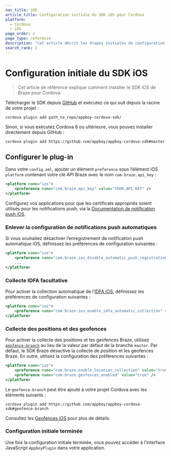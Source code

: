```yaml
---
nav_title: iOS
article_title: Configuration initiale du SDK iOS pour Cordova
platform: 
  - Cordova
  - iOS
page_order: 2
page_type: reference
description: "Cet article décrit les étapes initiales de configuration SDK pour les applications iOS fonctionnant sur Cordova."
search_rank: 2
---
```


# Configuration initiale du SDK iOS

> Cet article de référence explique comment installer le SDK iOS de Braze pour Cordova. 

Télécharger le SDK depuis [GitHub][1] et exécutez ce qui suit depuis la racine de votre projet :

```
cordova plugin add path_to_repo/appboy-cordova-sdk/
```

Sinon, si vous exécutez Cordova 6 ou ultérieure, vous pouvez installer directement depuis GitHub :

```
cordova plugin add https://github.com/appboy/appboy-cordova-sdk#master
```

## Configurer le plug-in

Dans votre `config.xml`, ajouter un élément `preference` sous l’élément iOS `platform` contenant votre clé API Braze avec le nom `com.braze.api_key` :

```xml
<platform name="ios">
    <preference name="com.braze.api_key" value="YOUR_API_KEY" />
</platform>
```

Configurez vos applications pour que les certificats appropriés soient utilisés pour les notifications push, via la [Documentation de notification push iOS][2].

### Enlever la configuration de notifications push automatiques

Si vous souhaitez désactiver l’enregistrement de notification push automatique iOS, définissez les préférences de configuration suivantes :

```xml
<platform name="ios">
    <preference name="com.braze.ios_disable_automatic_push_registration" value="YES" />
    ...
</platform>
```

### Collecte IDFA facultative

Pour activer la collection automatique de l’[IDFA iOS][3], définissez les préférences de configuration suivantes :

```xml
<platform name="ios">
    <preference name="com.braze.ios_enable_idfa_automatic_collection" value="YES" />
</platform>
```

### Collecte des positions et des geofences

Pour activer la collecte des positions et les geofences Braze, utilisez [`geofence-branch`][3] au lieu de la valeur par défaut de la branche `master`. Par défaut, le SDK Braze désactive la collecte de position et les geofences Braze. En outre, utilisez la configuration des préférences suivantes :

```xml
<platform name="ios">
    <preference name="com.braze.enable_location_collection" value="true" />
    <preference name="com.braze.geofences_enabled" value="true" />
</platform>
```

Le `geofence-branch` peut être ajouté à votre projet Cordova avec les éléments suivants :

```
cordova plugin add https://github.com/appboy/appboy-cordova-sdk#geofence-branch
```

Consultez les [Geofences iOS][4] pour plus de détails.

### Configuration initiale terminée

Une fois la configuration initiale terminée, vous pouvez accéder à l’interface JavaScript `AppboyPlugin` dans votre application.

[1]: https://github.com/Appboy/appboy-cordova-sdk
[2]: {{site.baseurl}}/developer_guide/platform_integration_guides/swift/push_notifications/integration/
[3]: {{site.baseurl}}/developer_guide/platform_integration_guides/swift/analytics/swift_idfv/
[4]: {{site.baseurl}}/developer_guide/platform_integration_guides/swift/advanced_use_cases/locations_and_geofences/
